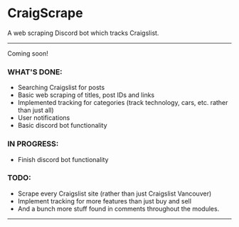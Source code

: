 # CraigScrape
A web scraping Discord bot which tracks Craigslist.

---
Coming soon!
### WHAT'S DONE:
- Searching Craigslist for posts
- Basic web scraping of titles, post IDs and links
- Implemented tracking for categories (track technology, cars, etc. rather than just all)
- User notifications
- Basic discord bot functionality

### IN PROGRESS:
- Finish discord bot functionality

### TODO:
- Scrape every Craigslist site (rather than just Craigslist Vancouver)
- Implement tracking for more features than just buy and sell
- And a bunch more stuff found in comments throughout the modules.
___

